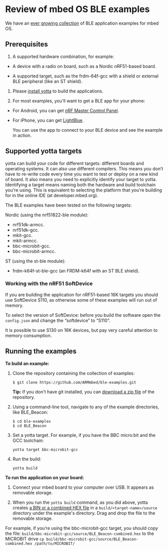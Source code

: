 # Review of mbed OS BLE examples

We have an [ever growing collection](https://github.com/ARMmbed/ble-examples) of BLE application examples for mbed OS. 



## Prerequisites

1. A supported hardware combination, for example:

 * A device with a radio on board, such as a Nordic nRF51-based board.

 * A supported target, such as the frdm-64f-gcc with a shield or external BLE peripheral (like an ST shield).

1. Please [install yotta](https://docs.mbed.com/docs/getting-started-mbed-os/en/latest/installation/) to build the applications.

1. For most examples, you'll want to get a BLE app for your phone:

 * For Android, you can get [nRF Master Control Panel](https://play.google.com/store/apps/details?id=no.nordicsemi.android.mcp).

 * For iPhone, you can get [LightBlue](https://itunes.apple.com/gb/app/lightblue-bluetooth-low-energy/id557428110?mt=8).

	You can use the app to connect to your BLE device and see the example in action.

## Supported yotta targets

yotta can build your code for different targets: different boards and operating systems. It can also use different compilers. This means you don’t have to re-write code every time you want to test or deploy on a new kind of board. It also means you need to explicitly identify your target to yotta. Identifying a target means naming both the hardware and build toolchain you're using. This is equivalent to selecting the platform that you’re building for in the online IDE (at developer.mbed.org).

The BLE examples have been tested on the following targets:

Nordic (using the nrf51822-ble module):

* nrf51dk-armcc.
* nrf51dk-gcc.
* mkit-gcc.
* mkit-armcc.
* bbc-microbit-gcc.
* bbc-microbit-armcc.


ST (using the st-ble module):

* frdm-k64f-st-ble-gcc (an FRDM-k64f with an ST BLE shield).

### Working with the nRF51 SoftDevice

If you are building the application for nRF51-based 16K targets you should use SoftDevice S110, as otherwise some of these examples will run out of memory. 

To select the version of SoftDevice: before you build the software open the ``config.json`` and change the “softdevice” to “S110”.

It is possible to use S130 on 16K devices, but pay very careful attention to memory consumption.

## Running the examples

__To build an example:__

1. Clone the repository containing the collection of examples:

	```
	$ git clone https://github.com/ARMmbed/ble-examples.git
	```


	**Tip:** If you don't have git installed, you can [download a zip file](https://github.com/ARMmbed/ble-examples/archive/master.zip) of the repository.

1. Using a command-line tool, navigate to any of the example directories, like BLE_Beacon:

	```
	$ cd ble-examples
	$ cd BLE_Beacon
	```

1. Set a yotta target. For example, if you have the BBC micro:bit and the GCC toolchain:

	```
	yotta target bbc-microbit-gcc
	```



1. Run the build:

	```yotta build```

__To run the application on your board:__

1. Connect your mbed board to your computer over USB. It appears as removable storage.

1. When you run the ``yotta build`` command, as you did above, yotta creates [a BIN or a combined HEX file](https://docs.mbed.com/docs/getting-started-mbed-os/en/latest/Full_Guide/app_on_yotta/#building-the-module) in a ```build/<target-name>/source``` directory under the example's directory. Drag and drop the file to the removable storage.

  For example, if you’re using the bbc-microbit-gcc target, you should copy the file:
  ``build/bbc-microbit-gcc/source/BLE_Beacon-combined.hex`` to the MICROBIT drive ```cp build/bbc-microbit-gcc/source/BLE_Beacon-combined.hex /path/to/MICROBIT/```

